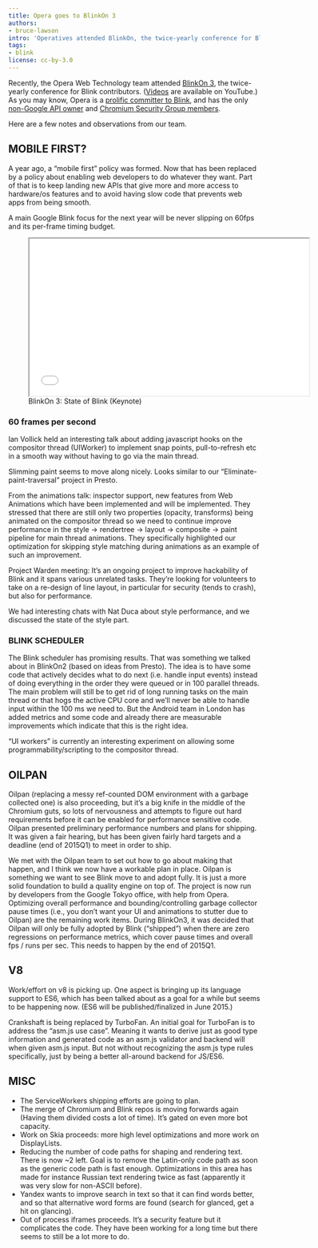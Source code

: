 ```yaml
---
title: Opera goes to BlinkOn 3
authors:
- bruce-lawson
intro: 'Operatives attended BlinkOn, the twice-yearly conference for Blink contributors. Here are a few notes and observations from our team.'
tags:
- blink
license: cc-by-3.0
---
```


Recently, the Opera Web Technology team attended [BlinkOn 3](https://docs.google.com/a/opera.com/document/d/1m6JNcFYnwJ0I7OWHrs-meO6820oM_5q9jSELOPDAQnc/), the twice-yearly conference for Blink contributors. ([Videos](https://www.youtube.com/user/blinkontalks) are available on YouTube.) As you may know, Opera is a [prolific committer to Blink](https://operasoftware.github.io/upstreamtools/), and has the only [non-Google API owner](https://groups.google.com/a/chromium.org/forum/#!msg/blink-dev/wp7Pa4fdSbU/XwvPcxguiN0J) and [Chromium Security Group members](http://blogs.opera.com/security/2014/08/security-changes-opera-23/).

Here are a few notes and observations from our team.

## MOBILE FIRST?

A year ago, a “mobile first” policy was formed. Now that has been replaced by a policy about enabling web developers to do whatever they want. Part of that is to keep landing new APIs that give more and more access to hardware/os features and to avoid having slow code that prevents web apps from being smooth.

A main Google Blink focus for the next year will be never slipping on 60fps and its per-frame timing budget.

<figure class="figure">
    <iframe src="//www.youtube.com/embed/Ku3znd7JNIk" width="560" height="315" allowfullscreen class="figure__media"></iframe>
    <figcaption class="figure__caption">BlinkOn 3: State of Blink (Keynote)</figcaption>
</figure>

### 60 frames per second

Ian Vollick held an interesting talk about adding javascript hooks on the compositor thread (UIWorker) to implement snap points, pull-to-refresh etc in a smooth way without having to go via the main thread.

Slimming paint seems to move along nicely. Looks similar to our “Eliminate-paint-traversal” project in Presto.

From the animations talk: inspector support, new features from Web Animations which have been implemented and will be implemented. They stressed that there are still only two properties (opacity, transforms) being animated on the compositor thread so we need to continue improve performance in the style -> rendertree -> layout -> composite -> paint pipeline for main thread animations. They specifically highlighted our optimization for skipping style matching during animations as an example of such an improvement.

Project Warden meeting: It’s an ongoing project to improve hackability of Blink and it spans various unrelated tasks. They’re looking for volunteers to take on a re-design of line layout, in particular for security (tends to crash), but also for performance.

We had interesting chats with Nat Duca about style performance, and we discussed the state of the style part.

### BLINK SCHEDULER

The Blink scheduler has promising results. That was something we talked about in BlinkOn2 (based on ideas from Presto). The idea is to have some code that actively decides what to do next (i.e. handle input events) instead of doing everything in the order they were queued or in 100 parallel threads. The main problem will still be to get rid of long running tasks on the main thread or that hogs the active CPU core and we’ll never be able to handle input within the 100 ms we need to. But the Android team in London has added metrics and some code and already there are measurable improvements which indicate that this is the right idea.

“UI workers” is currently an interesting experiment on allowing some programmability/scripting to the compositor thread.

## OILPAN

Oilpan (replacing a messy ref-counted DOM environment with a garbage collected one) is also proceeding, but it’s a big knife in the middle of the Chromium guts, so lots of nervousness and attempts to figure out hard requirements before it can be enabled for performance sensitive code. Oilpan presented preliminary performance numbers and plans for shipping. It was given a fair hearing, but has been given fairly hard targets and a deadline (end of 2015Q1) to meet in order to ship.

We met with the Oilpan team to set out how to go about making that happen, and I think we now have a workable plan in place. Oilpan is something we want to see Blink move to and adopt fully. It is just a more solid foundation to build a quality engine on top of. The project is now run by developers from the Google Tokyo office, with help from Opera. Optimizing overall performance and bounding/controlling garbage collector pause times (i.e., you don’t want your UI and animations to stutter due to Oilpan) are the remaining work items. During BlinkOn3, it was decided that Oilpan will only be fully adopted by Blink (“shipped”) when there are zero regressions on performance metrics, which cover pause times and overall fps / runs per sec. This needs to happen by the end of 2015Q1.

## V8

Work/effort on v8 is picking up. One aspect is bringing up its language support to ES6, which has been talked about as a goal for a while but seems to be happening now. (ES6 will be published/finalized in June 2015.)

Crankshaft is being replaced by TurboFan. An initial goal for TurboFan is to address the “asm.js use case”. Meaning it wants to derive just as good type information and generated code as an asm.js validator and backend will when given asm.js input. But not without recognizing the asm.js type rules specifically, just by being a better all-around backend for JS/ES6.

## MISC

- The ServiceWorkers shipping efforts are going to plan.
- The merge of Chromium and Blink repos is moving forwards again (Having them divided costs a lot of time). It’s gated on even more bot capacity.
- Work on Skia proceeds: more high level optimizations and more work on DisplayLists.
- Reducing the number of code paths for shaping and rendering text. There is now ~2 left. Goal is to remove the Latin-only code path as soon as the generic code path is fast enough. Optimizations in this area has made for instance Russian text rendering twice as fast (apparently it was very slow for non-ASCII before).
- Yandex wants to improve search in text so that it can find words better, and so that alternative word forms are found (search for glanced, get a hit on glancing).
- Out of process iframes proceeds. It’s a security feature but it complicates the code. They have been working for a long time but there seems to still be a lot more to do.
